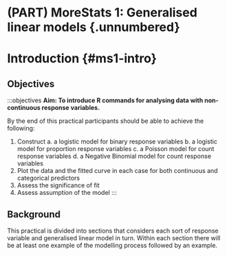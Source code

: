 

# (PART) MoreStats 1: Generalised linear models {.unnumbered}

# Introduction {#ms1-intro}

## Objectives
:::objectives
**Aim: To introduce R commands for analysing data with non-continuous response variables.**

By the end of this practical participants should be able to achieve the following:

1.	Construct
    a.	a logistic model for binary response variables
    b.	a logistic model for proportion response variables
    c.	a Poisson model for count response variables
    d.	a Negative Binomial model for count response variables
2.	Plot the data and the fitted curve in each case for both continuous and categorical predictors
3.	Assess the significance of fit
4.	Assess assumption of the model
:::

## Background
This practical is divided into sections that considers each sort of response variable and generalised linear model in turn. Within each section there will be at least one example of the modelling process followed by an example.
